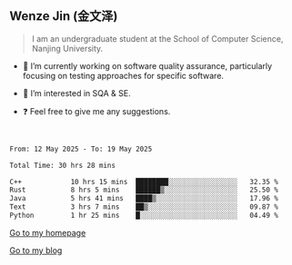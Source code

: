 ## Wenze Jin (金文泽)

> I am an undergraduate student at the School of Computer Science, Nanjing University.

- 🔭 I’m currently working on software quality assurance, particularly focusing on testing approaches for specific software.
  
- 🌱 I’m interested in SQA & SE.
  
- ❓ Feel free to give me any suggestions.  

<br>  

<!--START_SECTION:waka-->

```txt
From: 12 May 2025 - To: 19 May 2025

Total Time: 30 hrs 28 mins

C++            10 hrs 15 mins  ████████░░░░░░░░░░░░░░░░░   32.35 %
Rust           8 hrs 5 mins    ██████▒░░░░░░░░░░░░░░░░░░   25.50 %
Java           5 hrs 41 mins   ████▒░░░░░░░░░░░░░░░░░░░░   17.96 %
Text           3 hrs 7 mins    ██▒░░░░░░░░░░░░░░░░░░░░░░   09.87 %
Python         1 hr 25 mins    █░░░░░░░░░░░░░░░░░░░░░░░░   04.49 %
```

<!--END_SECTION:waka-->

[Go to my homepage](https://wenzejin.github.io)

[Go to my blog](https://wenzejin.notion.site/Wenze-Jin-s-Blog-1635e9fa7b6d80b3adcedfacc74aa717?pvs=4)
